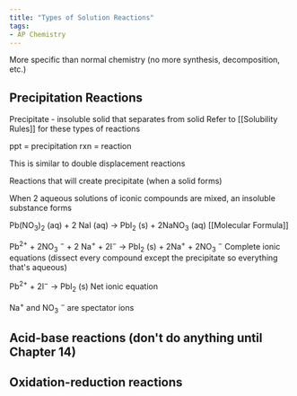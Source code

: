 ```yaml
---
title: "Types of Solution Reactions"
tags:
- AP Chemistry
---
```


More specific than normal chemistry (no more synthesis, decomposition, etc.)

## Precipitation Reactions

Precipitate - insoluble solid that separates from solid
Refer to [[Solubility Rules]] for these types of reactions

ppt = precipitation
rxn = reaction

This is similar to double displacement reactions 

Reactions that will create precipitate (when a solid forms)

When 2 aqueous solutions of iconic compounds are mixed, an insoluble substance forms 

Pb(NO$_3$)$_2$ (aq) + 2 NaI (aq) -> PbI$_2$ (s) + 2NaNO$_3$ (aq)
[[Molecular Formula]]

Pb$^{2+}$ + 2NO$_3$ $^-$ + 2 Na$^+$ + 2I$^-$ -> PbI$_2$ (s) + 2Na$^+$ + 2NO$_3$ $^-$ 
Complete ionic equations (dissect every compound except the precipitate so everything that's aqueous) 

Pb$^{2+}$ + 2I$^-$ -> PbI$_2$ (s)
Net ionic equation

Na$^+$ and NO$_3$ $^-$ are spectator ions

## Acid-base reactions (don't do anything until Chapter 14)

## Oxidation-reduction reactions

## 

